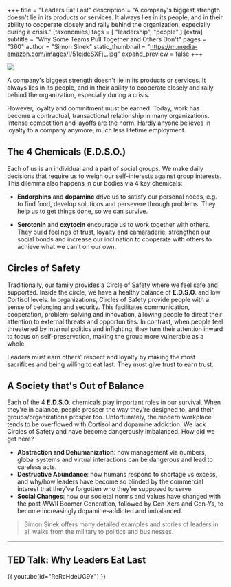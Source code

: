 +++
title = "Leaders Eat Last"
description = "A company's biggest strength doesn't lie in its products or services. It always lies in its people, and in their ability to cooperate closely and rally behind the organization, especially during a crisis."
[taxonomies]
tags = [ "leadership", "people" ]
[extra]
subtitle = "Why Some Teams Pull Together and Others Don't"
pages = "360"
author = "Simon Sinek"
static_thumbnail = "https://m.media-amazon.com/images/I/51ejdeSXFjL.jpg"
expand_preview = false
+++

<a target="_blank" href="https://www.amazon.com/Leaders-Eat-Last-Together-Others-ebook/dp/B00DGZKQM8">
    <img border="0" src="https://m.media-amazon.com/images/I/51ejdeSXFjL.jpg" >
</a>

<!-- more -->

A company's biggest strength doesn't lie in its products or services. It always lies in its people, and in their ability
to cooperate closely and rally behind the organization, especially during a crisis.

However, loyalty and commitment must be earned. Today, work has become a contractual, transactional relationship in many
organizations. Intense competition and layoffs are the norm. Hardly anyone believes in loyalty to a company anymore,
much less lifetime employment.

## The 4 Chemicals (E.D.S.O.)

Each of us is an individual and a part of social groups. We make daily decisions that require us to weigh our
self-interests against group interests. This dilemma also happens in our bodies via 4 key chemicals:

- **Endorphins** and **dopamine** drive us to satisfy our personal needs, e.g. to find food, develop solutions and
  persevere through problems. They help us to get things done, so we can survive.

- **Serotonin** and **oxytocin** encourage us to work together with others. They build feelings of trust, loyalty and
  camaraderie, strengthen our social bonds and increase our inclination to cooperate with others to achieve what we
  can't on our own.

## Circles of Safety

Traditionally, our family provides a Circle of Safety where we feel safe and supported. Inside the circle, we have a
healthy balance of **E.D.S.O**. and low Cortisol levels. In organizations, Circles of Safety provide people with a sense of
belonging and security. This facilitates communication, cooperation, problem-solving and innovation, allowing people to
direct their attention to external threats and opportunities. In contrast, when people feel threatened by internal
politics and infighting, they turn their attention inward to focus on self-preservation, making the group more
vulnerable as a whole.

Leaders must earn others' respect and loyalty by making the most sacrifices and being willing to eat last. They must
give trust to earn trust.

## A Society that's Out of Balance

Each of the 4 **E.D.S.O.** chemicals play important roles in our survival. When they're in balance, people prosper the way
they're designed to, and their groups/organizations prosper too. Unfortunately, the modern workplace tends to be overflowed 
with Cortisol and dopamine addiction. We lack Circles of Safety and have become dangerously imbalanced. How did we get
here?

- **Abstraction and Dehumanization**: how management via numbers, global systems and virtual interactions can be
  dangerous and lead to careless acts.
- **Destructive Abundance**: how humans respond to shortage vs excess, and why/how leaders have become so blinded by the
  commercial interest that they've forgotten who they're supposed to serve.
- **Social Changes**: how our societal norms and values have changed with the post-WWII Boomer Generation, followed by
  Gen-Xers and Gen-Ys, to become increasingly dopamine-addicted and imbalanced.

> Simon Sinek offers many detailed examples and stories of leaders in all walks from the military to politics and businesses.

---

## TED Talk: Why Leaders Eat Last

{{ youtube(id="ReRcHdeUG9Y") }}
